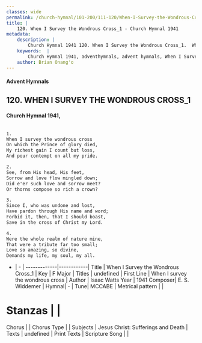 ```yaml
---
classes: wide
permalink: /church-hymnal/101-200/111-120/When-I-Survey-the-Wondrous-Cross_1/
title: |
    120. When I Survey the Wondrous Cross_1 - Church Hymnal 1941
metadata:
    description: |
        Church Hymnal 1941 120. When I Survey the Wondrous Cross_1.  When I survey the wondrous cross  On which the Prince of glory died,  My richest gain I count but loss,  And pour contempt on all my pride.  
    keywords:  |
        Church Hymnal 1941, adventhymnals, advent hymnals, When I Survey the Wondrous Cross_1, When I survey the wondrous cross. 
    author: Brian Onang'o
---
```


#### Advent Hymnals
## 120. WHEN I SURVEY THE WONDROUS CROSS_1
####  Church Hymnal 1941,

```txt

1.
When I survey the wondrous cross 
On which the Prince of glory died, 
My richest gain I count but loss, 
And pour contempt on all my pride. 

2.
See, from His head, His feet, 
Sorrow and love flow mingled down; 
Did e'er such love and sorrow meet? 
Or thorns compose so rich a crown? 

3.
Since I, who was undone and lost, 
Have pardon through His name and word; 
Forbid it, then, that I should boast, 
Save in the cross of Christ my Lord. 

4.
Were the whole realm of nature mine, 
That were a tribute far too small; 
Love so amazing, so divine, 
Demands my life, my soul, my all.


```

- |   -  |
-------------|------------|
Title | When I Survey the Wondrous Cross_1 |
Key | F Major |
Titles | undefined |
First Line | When I survey the wondrous cross |
Author | Isaac Watts
Year | 1941
Composer| E. S. Widdemer |
Hymnal|  - |
Tune| MCCABE |
Metrical pattern | |
# Stanzas |  |
Chorus |  |
Chorus Type |  |
Subjects | Jesus Christ: Sufferings and Death |
Texts | undefined |
Print Texts | 
Scripture Song |  |
    
